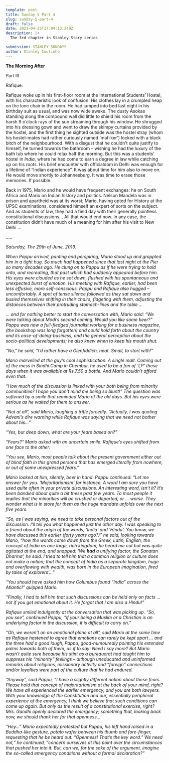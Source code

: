 ```yaml
---
template: post
title: Sunday 5 Part 4
slug: sunday-5-part-4
draft: false
date: 2021-04-25T17:04:13.249Z
description: |+
  The 3rd chapter in Stanley Story series

submission: STANLEY SUNDAYS
author: Stanley Coutinho
---
```

**The Morning After**

Part III

Rafique:

Rafique woke up in his first-floor room at the International Students’ Hostel, with his characteristic look of confusion. His clothes lay in a crumpled heap on the lone chair in the room. He had jumped into bed last night in his birthday suit as usual, and was now wide awake. The dusty Asokas standing along the compound wall did little to shield his room from the harsh 9 o’clock rays of the sun streaming through his window. He shrugged into his dressing gown and went to draw the skimpy curtains provided by the hostel, and the first thing he sighted outside was the hostel stray (whom his hostel-mates had rather curiously named ‘maf-ker’) locked with a black bitch of the neighbourhood. With a disgust that he couldn’t quite justify to himself, he turned towards the bathroom – wishing he had the luxury of the bath tub where he could relax half the morning. But this was a students’ hostel in *India*, where he had come to earn a degree in law while catching up on his roots. His brief encounter with officialdom in Delhi was enough for a lifetime of “Indian experience”. It was about time for him also to move on. He would move shortly to Johannesburg. It was time to erase those memories. If possible.

Back in 1975, Mario and he would have frequent exchanges: he on South Africa and Mario on Indian history and politics. Nelson Mandela was in prison and apartheid was at its worst; Mario, having opted for History at the UPSC examinations, considered himself an expert of sorts on the subject. And as students of law, they had a field day with their generally pointless constitutional discussions… All that would end now. In any case, the constitution didn’t have much of a meaning for him after his visit to New Delhi …

…..

*Saturday, The 29th of June, 2019.*





*When Pappu arrived, panting and perspiring, Mario stood up and grappled him in a tight hug. So much had happened since that last night at the Pier so many decades ago. He clung on to Pappu as if he were trying to hold onto, and recreating, that past which had suddenly appeared before him. His eyes were clouded as he sat down, flushed with his spontaneous and unexpected burst of emotion. His meeting with Rafique, earlier, had been less effusive, more self-conscious. Pappu and Rafique also hugged – uncomfortably. A spot of tense silence followed as they sat down and busied themselves shifting in their chairs, fidgeting with them, adjusting the distances between their protruding stomach-lines and the table …*



*… and for nothing better to start the conversation with, Mario said: “We were talking about Modi’s second coming. Would you like some beer?” Pappu was now a full-fledged journalist working for a business magazine, (the bookshop was long forgotten) and could hold forth about the country and its ease-of-doing-business, and the general perception about the socio-political developments; he also knew when to keep his mouth shut.*



*“No,” he said, “I’d rather have a Glenfiddich, neat. Small, to start with!”*



*Mario marvelled at the guy’s cool sophistication. A single malt. Coming out of the mess in Sindhi Camp in Chembur, he used to be a fan of ‘LP’ those days when it was available at Rs.7.50 a bottle. And Mario couldn’t afford even that.*



*“How much of the discussion is linked with your both being from minority communities? I hope you don’t mind me being so blunt!” The question was softened by a smile that reminded Mario of the old days. But his eyes were serious as he waited for them to answer.*



*“Not at all”, said Mario, laughing a trifle forcedly. “Actually, I was quoting Advani’s dire warning while Rafique was saying that we need not bother about his…”*



*“Yes, but deep down, what are your fears based on?”*



*“Fears?” Mario asked with an uncertain smile. Rafique’s eyes shifted from one face to the other.*



*“You see, Mario, most people talk about the present government either out of blind faith in this grand persona that has emerged literally from nowhere, or out of some unexpressed fears.”*



*Mario looked at him, silently, beer in hand. Pappu continued: “Let me answer for you. ‘Majoritarianism’ for instance. A word I am sure you have used quite often in your private discussions. An interesting word, isn’t it? It’s been bandied about quite a bit these past few years. To most people it implies that the minorities will be crushed or deported, or … worse. They wonder what is in store for them as the huge mandate unfolds over the next five years.*



*“So, as I was saying, we need to take personal factors out of the discussion. I’ll tell you what happened just the other day. I was speaking to a friend about the origin of the words, ‘India’ and ‘Hindu’. You know, we have discussed this earlier (forty years ago?)” he said, looking towards Mario, “how the words came down from the Greek, Latin, English; the concept of India as one large, rich kingdom; he heard me out but was quite agitated at the end, and snapped: ‘We **had** a unifying factor, the Sanatan Dharma’, he said. I tried to tell him that a common religion or culture does not make a nation; that the concept of India as a separate kingdom, huge and overflowing with wealth, was born in the European imagination, fired by tales of explorers’…”*



*“You should have asked him how Columbus found “India” across the Atlantic!” quipped Mario.*



*“Finally, I had to tell him that such discussions can be held only on facts … not if you get emotional about it. He forgot that I am also a Hindu!”*



*Rafique smiled indulgently at the conversation that was picking up. “So, you see”, continued Pappu, “if your being a Muslim or a Christian is an underlying factor in the discussion, it is difficult to carry on.”*



*“Oh, we weren’t on an emotional plane at all”, said Mario at the same time as Rafique hastened to agree that emotions can rarely be kept apart … and the three had a good laugh, Pappu, good-humouredly pointing his extended palms towards both of them, as if to say: Need I say more? But Mario wasn’t quite sure because his stint as a bureaucrat had taught him to suppress his “minority” feelings – although uneducated and uninformed remarks about religions, missionary activity and “foreign” connections and/or loyalties were part of the culture that he had endured.*



*“Anyway”, said Pappu, “I have a slightly different notion about these fears. Please hold that concept of majoritarianism at the back of your mind, right? We have all experienced the earlier emergency, and you are both lawyers. With your knowledge of the Constitution and our, essentially peripheral experience of the emergency, I think we believe that such conditions can come up again. But only as the result of a constitutional exercise, right? Mrs. Gandhi openly declared the emergency; something that, looking back now, we should thank her for that openness…’*



*“Hey…” Mario expectedly protested but Pappu, his left hand raised in a Buddha-like gesture, potato wafer between his thumb and fore-finger, requesting that he be heard out. “Openness! That’s the key word.” We need not,” he continued, “concern ourselves at this point over the circumstances that pushed her into it. But, can we, for the sake of the argument, imagine the so-called emergency conditions without a formal declaration?”*